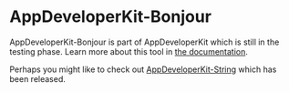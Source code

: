 # AppDeveloperKit-Bonjour

AppDeveloperKit-Bonjour is part of AppDeveloperKit which is still in the testing phase.  Learn more about this tool in [the documentation](http://appdeveloperkit.com).

Perhaps you might like to check out [AppDeveloperKit-String](https://github.com/AppDeveloperKit/AppDeveloperKit-String) which has been released.
